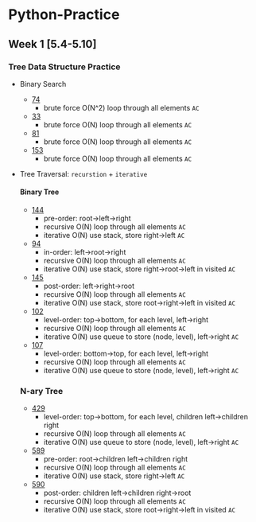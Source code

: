 # Python-Practice

## Week 1 [5.4-5.10]
### Tree Data Structure Practice
- Binary Search		
  - [74](https://leetcode.com/problems/search-a-2d-matrix/)
    - brute force O(N^2) loop through all elements `AC`
  - [33](https://leetcode.com/problems/search-in-rotated-sorted-array/submissions/)
    - brute force O(N) loop through all elements `AC`
  - [81](https://leetcode.com/problems/search-in-rotated-sorted-array-ii/submissions/)
    - brute force O(N) loop through all elements `AC`
  - [153](https://leetcode.com/problems/find-minimum-in-rotated-sorted-array/)
    - brute force O(N) loop through all elements `AC`

- Tree Traversal: `recurstion` + `iterative`
  #### Binary Tree
  - [144](https://leetcode.com/problems/binary-tree-preorder-traversal/)
    - pre-order: root->left->right
    - recursive O(N) loop through all elements `AC`
    - iterative O(N) use stack, store right->left `AC`  
  - [94](https://leetcode.com/problems/binary-tree-inorder-traversal/)
    - in-order: left->root->right
    - recursive O(N) loop through all elements `AC`
    - iterative O(N) use stack, store right->root->left in visited `AC`
  - [145](https://leetcode.com/problems/binary-tree-postorder-traversal/)
    - post-order: left->right->root
    - recursive O(N) loop through all elements `AC`
    - iterative O(N) use stack, store root->right->left in visited `AC`
  - [102](https://leetcode.com/problems/binary-tree-level-order-traversal/)
    - level-order: top->bottom, for each level, left->right
    - recursive O(N) loop through all elements `AC`
    - iterative O(N) use queue to store (node, level), left->right `AC`
  - [107](https://leetcode.com/problems/binary-tree-level-order-traversal-ii/)
    - level-order: bottom->top, for each level, left->right
    - recursive O(N) loop through all elements `AC`
    - iterative O(N) use queue to store (node, level), left->right `AC`
  ### N-ary Tree
  - [429](https://leetcode.com/problems/n-ary-tree-level-order-traversal/)
    - level-order: top->bottom, for each level, children left->children right
    - recursive O(N) loop through all elements `AC`
    - iterative O(N) use queue to store (node, level), left->right `AC`
  - [589](https://leetcode.com/problems/n-ary-tree-preorder-traversal/)
    - pre-order: root->children left->children right
    - recursive O(N) loop through all elements `AC`
    - iterative O(N) use stack, store right->left `AC`   
  - [590](https://leetcode.com/problems/n-ary-tree-postorder-traversal/)
    - post-order: children left->children right->root
    - recursive O(N) loop through all elements `AC`
    - iterative O(N) use stack, store root->right->left in visited `AC`
